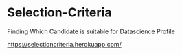 # Selection-Criteria
Finding Which Candidate is suitable for Datascience Profile

https://selectioncriteria.herokuapp.com/
